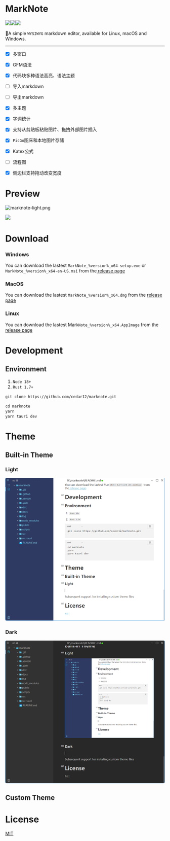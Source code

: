 # MarkNote

![](https://img.shields.io/github/stars/cedar12/marknote)![](https://img.shields.io/github/forks/cedar12/marknote)![](https://img.shields.io/github/downloads/cedar12/marknote/total)

🎉A simple `WYSIWYG` markdown editor, available for Linux, macOS and Windows.

---

- [x] 多窗口

- [x] GFM语法

- [x] 代码块多种语法高亮、语法主题

- [ ] 导入markdown

- [ ] 导出markdown

- [x] 多主题

- [x] 字词统计

- [x] 支持从剪贴板粘贴图片、拖拽外部图片插入

- [x] `PicGo`图床和本地图片存储

- [x] Katex公式

- [ ] 流程图

- [x] 侧边栏支持拖动改变宽度

# Preview

![marknote-light.png](https://cdn.jsdelivr.net/gh/cedar12/picgo@main/images/202310122323992.png)

![](https://cdn.jsdelivr.net/gh/cedar12/picgo@main/images/202310122323635.png)

# Download

### Windows

You can download the lastest `MarkNote_%version%_x64-setup.exe` or `MarkNote_%version%_x64-en-US.msi` from the[ release page](https://github.com/cedar12/marknote/releases/latest)

### MacOS

You can download the lastest `MarkNote_%version%_x64.dmg` from the [release page](https://github.com/cedar12/marknote/releases/latest)

### Linux

You can download the lastest Mar`kNote_%version%_x64.AppImage` from the[ release page](https://github.com/cedar12/marknote/releases/latest)

# Development

## Environment

1. `Node 18+`
2. `Rust 1.7+`

```shell
git clone https://github.com/cedar12/marknote.git
```

```shell
cd marknote
yarn
yarn tauri dev
```

# Theme

## Built-in Theme

### Light

![image.png](README.md.assets\20231016105324.image.png)

### Dark

![image.png](README.md.assets\20231016105421.image.png)

## Custom Theme

# License

[MIT](https://github.com/cedar12/marknote/blob/main/LICENSE)